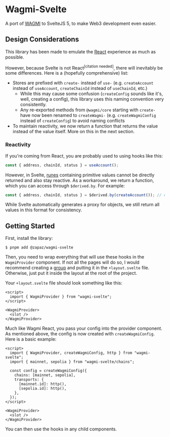 <script>
    import Info from "./Info.svelte";
</script>

# Wagmi-Svelte

A port of [WAGMI](https://wagmi.sh/) to SvelteJS 5, to make Web3 development even easier.

## Design Considerations

This library has been made to emulate the [React](https://wagmi.sh/react/getting-started) experience as much as possible.

However, because Svelte is not React<sup>[citation needed]</sup>, there will inevitably be some differences. Here is a (hopefully comprehensive) list:

- Stores are prefixed with `create-` instead of `use-` (e.g. `createAccount` instead of `useAccount`, `createChainId` instead of `useChainId`, etc.)
  - While this may cause some confusion (`createConfig` sounds like it's, well, creating a config), this library uses this naming convention very consistently.
  - Any re-exported methods from `@wagmi/core` starting with `create-` have now been renamed to `createWagmi-` (e.g. `createWagmiConfig` instead of `createConfig`) to avoid naming conflicts
- To maintain reactivity, we now return a function that returns the value instead of the value itself. More on this in the next section.

### Reactivity

If you're coming from React, you are probably used to using hooks like this:

```ts
const { address, chainId, status } = useAccount();
```

However, in Svelte, [runes](https://svelte-5-preview.vercel.app/docs/runes) containing primitive values cannot be directly returned and also stay reactive. As a workaround, we return a function, which you can access through `$derived.by`. For example:

```ts
const { address, chainId, status } = $derived.by(createAccount()); // createAccount is the Svelte version of useAccount
```

<Info>While Svelte automatically generates a proxy for objects, we still return all values in this format for consistency.</Info>

## Getting Started

First, install the library:

```
$ pnpm add @zapaz/wagmi-svelte
```

Then, you need to wrap everything that will use these hooks in the `WagmiProvider` component. If not all the pages will do so, I would recommend creating a [group](https://kit.svelte.dev/docs/advanced-routing#advanced-layouts-group) and putting it in the `+layout.svelte` file. Otherwise, just put it inside the layout at the root of the project.

Your `+layout.svelte` file should look something like this:

```svelte
<script>
  import { WagmiProvider } from "wagmi-svelte";
</script>

<WagmiProvider>
  <slot />
</WagmiProvider>
```

Much like Wagmi React, you pass your config into the provider component. As mentioned above, the config is now created with `createWagmiConfig`. Here is a basic example:

```svelte
<script>
  import { WagmiProvider, createWagmiConfig, http } from "wagmi-svelte";
  import { mainnet, sepolia } from "wagmi-svelte/chains";

  const config = createWagmiConfig({
    chains: [mainnet, sepolia],
    transports: {
      [mainnet.id]: http(),
      [sepolia.id]: http(),
    },
  });
</script>

<WagmiProvider>
  <slot />
</WagmiProvider>
```

You can then use the hooks in any child components.
